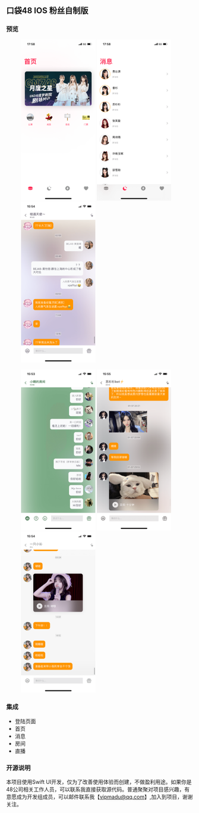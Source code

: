 ## 口袋48 IOS 粉丝自制版

### 预览


<figure class="third">
    <img src="https://raw.githubusercontent.com/zhazhahan/pocket/main/img/1.png" width="200">
    <img src="https://raw.githubusercontent.com/zhazhahan/pocket/main/img/2.png" width="200">
    <img src="https://raw.githubusercontent.com/zhazhahan/pocket/main/img/3.png" width="200">
</figure>

<figure class="third">
    <img src="https://raw.githubusercontent.com/zhazhahan/pocket/main/img/4.png" width="200">
    <img src="https://raw.githubusercontent.com/zhazhahan/pocket/main/img/5.png" width="200">
    <img src="https://raw.githubusercontent.com/zhazhahan/pocket/main/img/6.png" width="200">
</figure>

### 集成
* 登陆页面
* 首页
* 消息
* 房间
* 直播


### 开源说明
本项目使用Swift UI开发，仅为了改善使用体验而创建，不做盈利用途。如果你是48公司相关工作人员，可以联系我直接获取源代码。普通聚聚对项目感兴趣，有意愿成为开发组成员，可以邮件联系我【vipmadu@qq.com】,加入到项目，谢谢关注。
